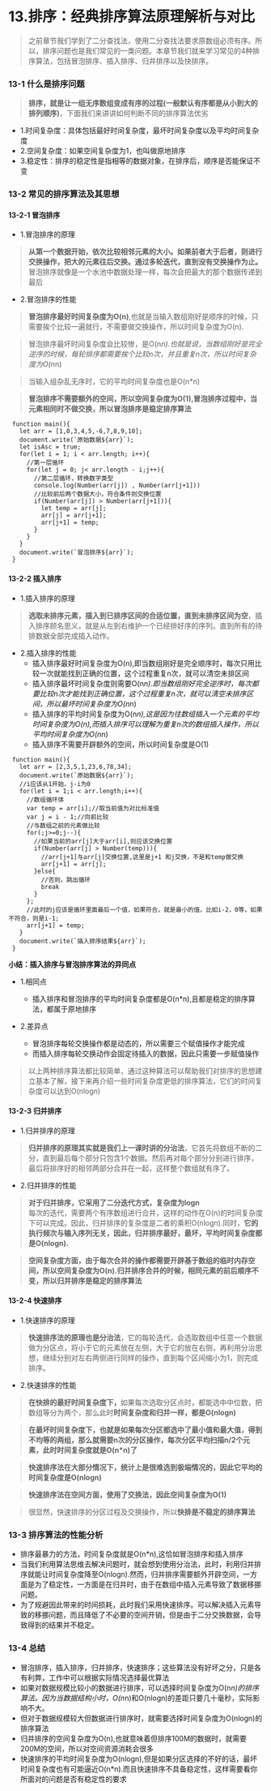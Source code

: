 # 13.排序：经典排序算法原理解析与对比

> 之前章节我们学到了二分查找法，使用二分查找法要求原数组必须有序。所以，排序问题也是我们常见的一类问题。本章节我们就来学习常见的4种排序算法，包括冒泡排序、插入排序、归并排序以及快排序。

### 13-1 什么是排序问题

> <b>排序，就是让一组无序数组变成有序的过程(一般默认有序都是从小到大的排列顺序)</b>，下面我们来讲讲如何判断不同的排序算法优劣

- 1.时间复杂度：具体包括最好时间复杂度，最坏时间复杂度以及平均时间复杂度
- 2.空间复杂度：如果空间复杂度为1，也叫做原地排序
- 3.稳定性：排序的稳定性是指相等的数据对象，在排序后，顺序是否能保证不变

### 13-2 常见的排序算法及其思想

#### 13-2-1 冒泡排序

- 1.冒泡排序的原理
> <b>从第一个数据开始，依次比较相邻元素的大小。如果前者大于后者，则进行交换操作，把大的元素往后交换。通过多轮迭代，直到没有交换操作为止。</b>冒泡排序就像是一个水池中数据处理一样，每次会把最大的那个数据传递到最后

- 2.冒泡排序的性能
> <b>冒泡排序最好时间复杂度为O(n)</b>,也就是当输入数组刚好是顺序的时候，只需要挨个比较一遍就行，不需要做交换操作，所以时间复杂度为O(n).

> 冒泡排序最坏时间复杂度会比较惨，是O(n*n).也就是说，当数组刚好是完全逆序的时候，每轮排序都需要挨个比较n次，并且重复n次，所以时间复杂度为O(n*n)

> 当输入组杂乱无序时，它的平均时间复杂度也是O(n*n)

> <b>冒泡排序不需要额外的空间，所以空间复杂度为O(1),冒泡排序过程中，当元素相同时不做交换，所以冒泡排序是稳定排序算法</b>

```
 function main(){
   let arr = [1,0,3,4,5,-6,7,8,9,10];
   document.write(`原始数据${arr}`);
   let isAsc = true;
   for(let i = 1; i < arr.length; i++){
     //第一层循环
     for(let j = 0; j< arr.length - i;j++){
       //第二层循环，转换数字类型
       console.log(Number(arr[j]) , Number(arr[j+1]))
       //比较前后两个数据大小，符合条件则交换位置
       if(Number(arr[j]) > Number(arr[j+1])){
         let temp = arr[j];
         arr[j] = arr[j+1];
         arr[j+1] = temp;
       }
     }
   }
   document.write(`冒泡排序${arr}`);
 }
```

#### 13-2-2 插入排序

- 1.插入排序的原理

> <b>选取未排序元素，插入到已排序区间的合适位置，直到未排序区间为空</b>，插入排序顾名思义，就是从左到右维护一个已经排好序的序列。直到所有的待排数据全部完成插入动作。

- 2.插入排序的性能
   - 插入排序最好时间复杂度为O(n),即当数组刚好是完全顺序时，每次只用比较一次就能找到正确的位置，这个过程重复n次，就可以清空未排区间
   - 插入排序最坏时间复杂度则需要O(n*n).即当数组刚好完全逆序时，每次都要比较n次才能找到正确位置，这个过程重复n次，就可以清空未排序区间，所以最坏时间复杂度为O(n*n)
   - 插入排序的平均时间复杂度为O(n*n),这是因为往数组插入一个元素的平均时间复杂度为O(n),而插入排序可以理解为重复n次的数组插入操作，所以平均时间复杂度为O(n*n)
   - 插入排序不需要开辟额外的空间，所以时间复杂度是O(1)

 ```
  function main(){
    let arr = [2,3,5,1,23,6,78,34];
    document.write(`原始数据${arr}`);
    //i应该从1开始，j-i为0
    for(let i = 1;i < arr.length;i++){
      //数组循环体
      var temp = arr[i];//取当前值为对比标准值
      var j = i - 1;//向前比较
      //与数组之前的元素做比较
      for(;j>=0;j--){
        //如果当前的arr[j]大于arr[i],则应该交换位置
        if(Number(arr[j] > Number(temp))){
          //arr[j+1]与arr[j]交换位置,这里是j+1 和j交换，不是和temp做交换
          arr[j+1] = arr[j];
        }else{
          //否则，跳出循环
          break
        }
      };
      //此时的j应该是循环里面最后一个值，如果符合，就是最小的值，比如i-2，0等，如果不符合，则是i-1;
      arr[j+1] = temp;
    }
    document.write(`插入排序结果${arr}`);
  }
 ```

<b>小结：插入排序与冒泡排序算法的异同点</b>

- 1.相同点
   - 插入排序和冒泡排序的平均时间复杂度都是O(n*n),且都是稳定的排序算法，都属于原地排序

- 2.差异点
   - 冒泡排序每轮交换操作都是动态的，所以需要三个赋值操作才能完成
   - 而插入排序每轮交换动作会固定待插入的数据，因此只需要一步赋值操作

 > 以上两种排序算法都比较简单，通过这种算法可以帮助我们对排序的思想建立基本了解，接下来再介绍一些时间复杂度更低的排序算法，它们的时间复杂度可以达到O(nlogn)

 #### 13-2-3 归并排序
 - 1.归并排序的原理

> <b>归并排序的原理其实就是我们上一课时讲的分治法</b>，它首先将数组不断的二分，直到最后每个部分只包含1个数据。然后再对每个部分分别进行排序，最后将排序好的相邻两部分合并在一起，这样整个数组就有序了。

- 2.归并排序的性能

> <b>对于归并排序，它采用了二分迭代方式，复杂度为logn</b><br/>
> 每次的迭代，需要两个有序数组进行合并，这样的动作在O(n)的时间复杂度下可以完成。因此，归并排序的复杂度是二者的乘积O(nlogn).同时，<b>它的执行频次与输入序列无关，因此，归并排序最好，最坏，平均时间复杂度都是O(nlogn).</b>

><b>空间复杂度方面，由于每次合并的操作都需要开辟基于数组的临时内存空间，所以空间复杂度为O(n).归并排序合并的时候，相同元素的前后顺序不变，所以归并排序是稳定的排序算法</b>

#### 13-2-4 快速排序
 - 1.快速排序的原理

 > <b>快速排序法的原理也是分治法</b>，它的每轮迭代，会选取数组中任意一个数据做为分区点，将小于它的元素放在左侧，大于它的放在右侧，再利用分治思想，继续分别对左右两侧进行同样的操作，直到每个区间缩小为1，则完成排序。

 - 2.快速排序的性能
 > <b>在快排的最好时间复杂度下，</b>如果每次选取分区点时，都能选中中位数，把数组等分为两个，那么此时<b>时间复杂度和归并一样，都是O(nlogn)</b>

> <b>在最坏时间复杂度下，也就是如果每次分区都选中了最小值和最大值，得到不均等的两组，那么就需要n次的分区操作，每次分区平均扫描n/2个元素，此时时间复杂度就是O(n*n)了</b>

> <b>快速排序法在大部分情况下，统计上是很难选到极端情况的，因此它平均的时间复杂度是O(nlogn)</b>

> <b>快速排序法在空间方面，使用了交换法，因此空间复杂度为O(1)</b>

> 很显然，快速排序的分区过程及交换操作，所以<b>快排是不稳定的排序算法</b>

### 13-3 排序算法的性能分析

- 排序最暴力的方法，时间复杂度就是O(n*n),这恰如冒泡排序和插入排序
- 当我们利用算法思维去解决问题时，就会想到使用分治法，此时，利用归并排序就能让时间复杂度降至O(nlogn).然而，归并排序需要额外开辟空间，一方面是为了稳定性，一方面是在归并时，由于在数组中插入元素导致了数据移挪问题。
- 为了规避因此带来的时间损耗，此时我们采用快速排序。可以解决插入元素导致的移挪问题，而且降低了不必要的空间开销，但是由于二分交换数据，会导致得到的结果并不稳定。

### 13-4 总结

- 冒泡排序，插入排序，归并排序，快速排序；这些算法没有好坏之分，只是各有利弊，工作中可以根据实际情况选择最优算法
- 如果对数据规模比较小的数据进行排序，可以选择时间复杂度为O(n*n)的排序算法。因为当数据结构小时，O(n*n)和O(nlogn)的差距只要几十毫秒，实际影响不大。
- 但对于数据规模较大但数据进行排序时，就需要选择时间复杂度为O(nlogn)的排序算法
 - 归并排序的空间复杂度为O(n),也就意味着但排序100M的数据时，就需要200M的空间，所以对空间资源消耗会很多
 - 快速排序的平均时间复杂度为O(nlogn),但是如果分区选择的不好的话，最坏时间复杂度也有可能逼近O(n*n).而且快速排序不具备稳定性，这样需要看你所面对的问题是否有稳定性的要求


